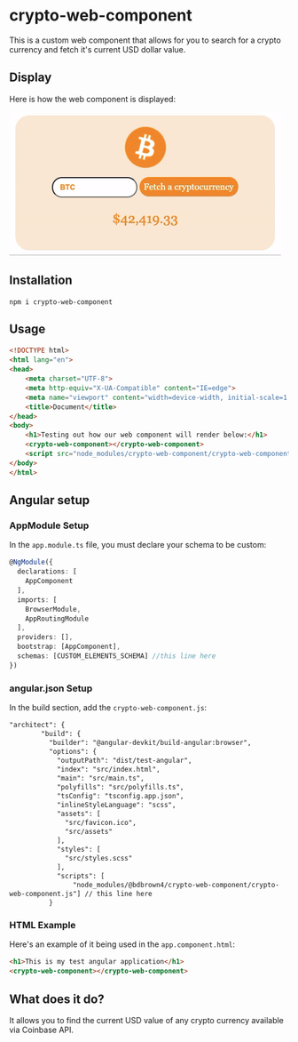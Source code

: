 # crypto-web-component
This is a custom web component that allows for you to search for a crypto currency and fetch it's current USD dollar value.

## Display
Here is how the web component is displayed:

![plot](./crypto.gif)

## Installation
    npm i crypto-web-component

## Usage

```html
<!DOCTYPE html>
<html lang="en">
<head>
    <meta charset="UTF-8">
    <meta http-equiv="X-UA-Compatible" content="IE=edge">
    <meta name="viewport" content="width=device-width, initial-scale=1.0">
    <title>Document</title>
</head>
<body>
    <h1>Testing out how our web component will render below:</h1>
    <crypto-web-component></crypto-web-component>
    <script src="node_modules/crypto-web-component/crypto-web-component.js"></script>
</body>
</html>
```

## Angular setup
### AppModule Setup
In the `app.module.ts` file, you must declare your schema to be custom:

```typescript
@NgModule({
  declarations: [
    AppComponent
  ],
  imports: [
    BrowserModule,
    AppRoutingModule
  ],
  providers: [],
  bootstrap: [AppComponent],
  schemas: [CUSTOM_ELEMENTS_SCHEMA] //this line here
})
```
### angular.json Setup
In the build section, add the `crypto-web-component.js`:

```jsonc
"architect": {
        "build": {
          "builder": "@angular-devkit/build-angular:browser",
          "options": {
            "outputPath": "dist/test-angular",
            "index": "src/index.html",
            "main": "src/main.ts",
            "polyfills": "src/polyfills.ts",
            "tsConfig": "tsconfig.app.json",
            "inlineStyleLanguage": "scss",
            "assets": [
              "src/favicon.ico",
              "src/assets"
            ],
            "styles": [
              "src/styles.scss"
            ],
            "scripts": [
                "node_modules/@bdbrown4/crypto-web-component/crypto-web-component.js"] // this line here
          }
```
### HTML Example
Here's an example of it being used in the `app.component.html`:
```html
<h1>This is my test angular application</h1>
<crypto-web-component></crypto-web-component>
```

## What does it do?

It allows you to find the current USD value of any crypto currency available via Coinbase API.
